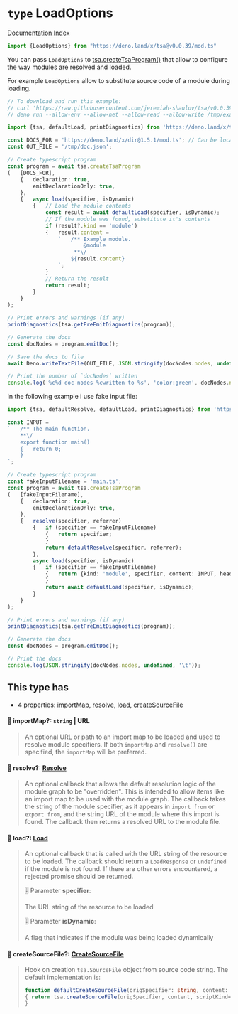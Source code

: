 # `type` LoadOptions

[Documentation Index](../README.md)

```ts
import {LoadOptions} from "https://deno.land/x/tsa@v0.0.39/mod.ts"
```

You can pass `LoadOptions`
to [tsa.createTsaProgram()](../function.createTsaProgram/README.md) that allow to configure the way modules are resolved and loaded.

For example `LoadOptions` allow to substitute source code of a module during loading.

```ts
// To download and run this example:
// curl 'https://raw.githubusercontent.com/jeremiah-shaulov/tsa/v0.0.39/generated-doc/type.LoadOptions/README.md' | perl -ne '$y=$1 if /^```(.)?/;  print $_ if $y&&$m;  $m=$y&&($m||m~<example-7jcr>~)' > /tmp/example-7jcr.ts
// deno run --allow-env --allow-net --allow-read --allow-write /tmp/example-7jcr.ts

import {tsa, defaultLoad, printDiagnostics} from 'https://deno.land/x/tsa@v0.0.39/mod.ts';

const DOCS_FOR = 'https://deno.land/x/dir@1.5.1/mod.ts'; // Can be local file (`file:///...`)
const OUT_FILE = '/tmp/doc.json';

// Create typescript program
const program = await tsa.createTsaProgram
(	[DOCS_FOR],
	{	declaration: true,
		emitDeclarationOnly: true,
	},
	{	async load(specifier, isDynamic)
		{	// Load the module contents
			const result = await defaultLoad(specifier, isDynamic);
			// If the module was found, substitute it's contents
			if (result?.kind == 'module')
			{	result.content =
				`	/**	Example module.
						@module
					 **\/
					${result.content}
				`;
			}
			// Return the result
			return result;
		}
	}
);

// Print errors and warnings (if any)
printDiagnostics(tsa.getPreEmitDiagnostics(program));

// Generate the docs
const docNodes = program.emitDoc();

// Save the docs to file
await Deno.writeTextFile(OUT_FILE, JSON.stringify(docNodes.nodes, undefined, '\t'));

// Print the number of `docNodes` written
console.log('%c%d doc-nodes %cwritten to %s', 'color:green', docNodes.nodes.length, '', OUT_FILE);
```

In the following example i use fake input file:

```ts
import {tsa, defaultResolve, defaultLoad, printDiagnostics} from 'https://deno.land/x/tsa@v0.0.39/mod.ts';

const INPUT =
`	/**	The main function.
	**\/
	export function main()
	{	return 0;
	}
`;

// Create typescript program
const fakeInputFilename = 'main.ts';
const program = await tsa.createTsaProgram
(	[fakeInputFilename],
	{	declaration: true,
		emitDeclarationOnly: true,
	},
	{	resolve(specifier, referrer)
		{	if (specifier == fakeInputFilename)
			{	return specifier;
			}
			return defaultResolve(specifier, referrer);
		},
		async load(specifier, isDynamic)
		{	if (specifier == fakeInputFilename)
			{	return {kind: 'module', specifier, content: INPUT, headers: {'content-type': 'application/typescript'}};
			}
			return await defaultLoad(specifier, isDynamic);
		}
	}
);

// Print errors and warnings (if any)
printDiagnostics(tsa.getPreEmitDiagnostics(program));

// Generate the docs
const docNodes = program.emitDoc();

// Print the docs
console.log(JSON.stringify(docNodes.nodes, undefined, '\t'));
```

## This type has

- 4 properties:
[importMap](#-importmap-string--url),
[resolve](#-resolve-resolve),
[load](#-load-load),
[createSourceFile](#-createsourcefile-createsourcefile)


#### 📄 importMap?: `string` | URL

> An optional URL or path to an import map to be loaded and used to resolve module specifiers.
> If both `importMap` and `resolve()` are specified, the `importMap` will be preferred.



#### 📄 resolve?: [Resolve](../private.type.Resolve/README.md)

> An optional callback that allows the default resolution logic of the module graph to be "overridden".
> This is intended to allow items like an import map to be used with the module graph.
> The callback takes the string of the module specifier, as it appears in `import from` or `export from`, and the string URL of the module where this import is found.
> The callback then returns a resolved URL to the module file.



#### 📄 load?: [Load](../private.type.Load/README.md)

> An optional callback that is called with the URL string of the resource to be loaded.
> The callback should return a `LoadResponse` or `undefined` if the module is not found.
> If there are other errors encountered, a rejected promise should be returned.
> 
> 🎚️ Parameter **specifier**:
> 
> The URL string of the resource to be loaded
> 
> 🎚️ Parameter **isDynamic**:
> 
> A flag that indicates if the module was being loaded dynamically



#### 📄 createSourceFile?: [CreateSourceFile](../private.type.CreateSourceFile/README.md)

> Hook on creation `tsa.SourceFile` object from source code string.
> The default implementation is:
> ```ts
> function defaultCreateSourceFile(origSpecifier: string, content: string, scriptKind: tsa.ScriptKind)
> {	return tsa.createSourceFile(origSpecifier, content, scriptKind==tsa.ScriptKind.JSON ? tsa.ScriptTarget.JSON : tsa.ScriptTarget.Latest, undefined, scriptKind);
> }
> ```



